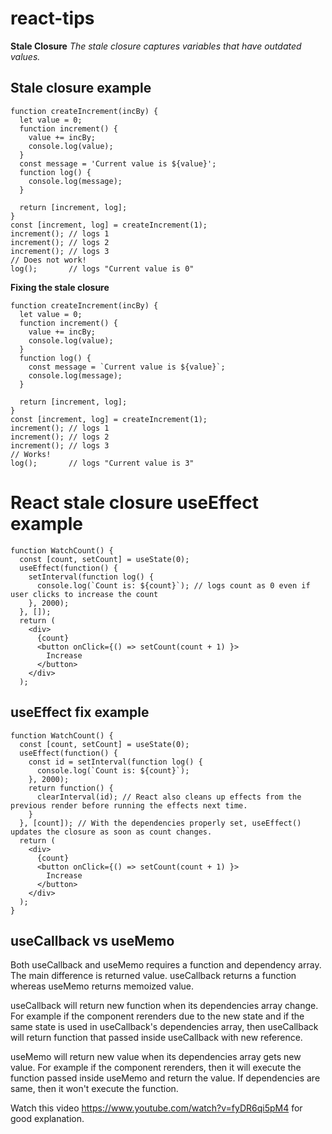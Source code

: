 # react-tips
**Stale Closure**
*The stale closure captures variables that have outdated values.*


## **Stale closure example** ##
```
function createIncrement(incBy) {
  let value = 0;
  function increment() {
    value += incBy;
    console.log(value);
  }
  const message = 'Current value is ${value}';
  function log() {
    console.log(message);
  }
  
  return [increment, log];
}
const [increment, log] = createIncrement(1);
increment(); // logs 1
increment(); // logs 2
increment(); // logs 3
// Does not work!
log();       // logs "Current value is 0"
```

**Fixing the stale closure**
```
function createIncrement(incBy) {
  let value = 0;
  function increment() {
    value += incBy;
    console.log(value);
  }
  function log() {
    const message = `Current value is ${value}`;
    console.log(message);
  }
  
  return [increment, log];
}
const [increment, log] = createIncrement(1);
increment(); // logs 1
increment(); // logs 2
increment(); // logs 3
// Works!
log();       // logs "Current value is 3"
```

# React stale closure useEffect example #

```
function WatchCount() {
  const [count, setCount] = useState(0);
  useEffect(function() {
    setInterval(function log() {
      console.log(`Count is: ${count}`); // logs count as 0 even if user clicks to increase the count
    }, 2000);
  }, []);
  return (
    <div>
      {count}
      <button onClick={() => setCount(count + 1) }>
        Increase
      </button>
    </div>
  );
```
## useEffect fix example ##

```
function WatchCount() {
  const [count, setCount] = useState(0);
  useEffect(function() {
    const id = setInterval(function log() {
      console.log(`Count is: ${count}`);
    }, 2000);
    return function() {
      clearInterval(id); // React also cleans up effects from the previous render before running the effects next time.
    }
  }, [count]); // With the dependencies properly set, useEffect() updates the closure as soon as count changes.
  return (
    <div>
      {count}
      <button onClick={() => setCount(count + 1) }>
        Increase
      </button>
    </div>
  );
}
```

## useCallback vs useMemo ##

Both useCallback and useMemo requires a function and dependency array. The main difference is returned value. useCallback returns a function whereas useMemo returns memoized value.

useCallback will return new function when its dependencies array change. For example if the component rerenders due to the new state and if the same state is used in useCallback's dependencies array, then useCallback will return function that passed inside useCallback with new reference. 

useMemo will return new value when its dependencies array gets new value. For example if the component rerenders, then it will execute the function passed inside useMemo and return the value. If dependencies are same, then it won't execute the function.

Watch this video https://www.youtube.com/watch?v=fyDR6qi5pM4 for good explanation.
